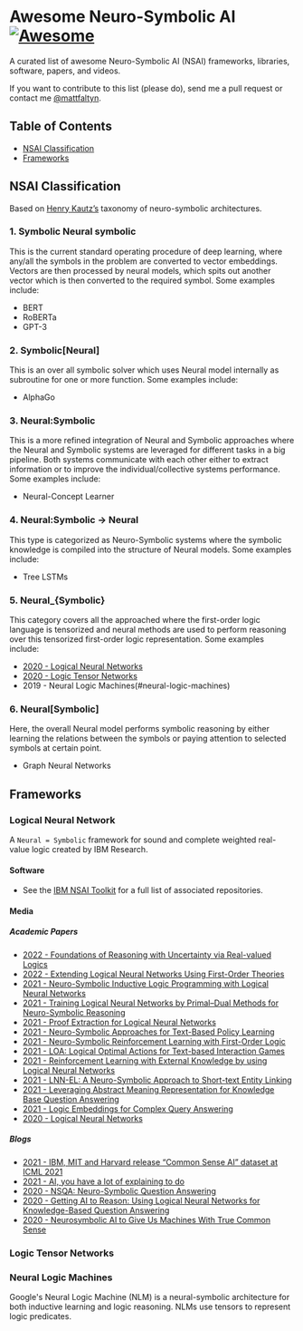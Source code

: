 # Awesome Neuro-Symbolic AI [![Awesome](https://cdn.rawgit.com/sindresorhus/awesome/d7305f38d29fed78fa85652e3a63e154dd8e8829/media/badge.svg)](https://github.com/sindresorhus/awesome)

A curated list of awesome Neuro-Symbolic AI (NSAI) frameworks, libraries, software, papers, and videos.

If you want to contribute to this list (please do), send me a pull request or contact me [@mattfaltyn](https://mattfaltyn.github.io/).

## Table of Contents
- [NSAI Classification](#nsai-classification)
- [Frameworks](#frameworks)

## NSAI Classification
Based on [Henry Kautz’s](https://en.wikipedia.org/wiki/Henry_Kautz) taxonomy of neuro-symbolic architectures. 

### 1. Symbolic Neural symbolic
This is the current standard operating procedure of deep learning, where any/all the symbols in the problem are converted to vector embeddings. Vectors are then processed by neural models, which spits out another vector which is then converted to the required symbol. Some examples include:
- BERT
- RoBERTa
- GPT-3

### 2. Symbolic[Neural]
This is an over all symbolic solver which uses Neural model internally as subroutine for one or more function. Some examples include:
- AlphaGo


### 3. Neural:Symbolic
This is a more refined integration of Neural and Symbolic approaches where the Neural and Symbolic systems are leveraged for different tasks in a big pipeline. Both systems communicate with each other either to extract information or to improve the individual/collective systems performance. Some examples include:
- Neural-Concept Learner

### 4. Neural:Symbolic → Neural
This type is categorized as Neuro-Symbolic systems where the symbolic knowledge is compiled into the structure of Neural models. Some examples include:
- Tree LSTMs

### 5. Neural_{Symbolic}
This category covers all the approached where the first-order logic language is tensorized and neural methods are used to perform reasoning over this tensorized first-order logic representation. Some examples include:
- [2020 - Logical Neural Networks](#logical-neural-network)
- [2020 - Logic Tensor Networks](#logic-tensor-networks)
- 2019 - Neural Logic Machines(#neural-logic-machines)

### 6. Neural[Symbolic]
Here, the overall Neural model performs symbolic reasoning by either learning the relations between the symbols or paying attention to selected symbols at certain point. 
- Graph Neural Networks





## Frameworks 


### Logical Neural Network
A `Neural = Symbolic` framework for sound and complete weighted real-value logic created by IBM Research. 


#### Software
- See the [IBM NSAI Toolkit](https://ibm.github.io/neuro-symbolic-ai/toolkit) for a full list of associated repositories. 


#### Media

##### Academic Papers
- [2022 - Foundations of Reasoning with Uncertainty via Real-valued Logics](https://arxiv.org/abs/2008.02429)
- [2022 - Extending Logical Neural Networks Using First-Order Theories](https://arxiv.org/pdf/2207.02978.pdf)
- [2021 - Neuro-Symbolic Inductive Logic Programming with Logical Neural Networks](https://arxiv.org/abs/2112.03324)
- [2021 - Training Logical Neural Networks by Primal–Dual Methods for Neuro-Symbolic Reasoning](https://ieeexplore.ieee.org/document/9415044)
- [2021 - Proof Extraction for Logical Neural Networks](https://openreview.net/forum?id=Xw3kb6UyA31) 
- [2021 - Neuro-Symbolic Approaches for Text-Based Policy Learning](https://aclanthology.org/2021.emnlp-main.245/)
- [2021 - Neuro-Symbolic Reinforcement Learning with First-Order Logic](https://aclanthology.org/2021.emnlp-main.283/)
- [2021 - LOA: Logical Optimal Actions for Text-based Interaction Games](https://aclanthology.org/2021.acl-demo.27/)
- [2021 - Reinforcement Learning with External Knowledge by using Logical Neural Networks](https://arxiv.org/abs/2103.02363)
- [2021 - LNN-EL: A Neuro-Symbolic Approach to Short-text Entity Linking](https://aclanthology.org/2021.acl-long.64/)
- [2021 - Leveraging Abstract Meaning Representation for Knowledge Base Question Answering](https://aclanthology.org/2021.findings-acl.339/)
- [2021 - Logic Embeddings for Complex Query Answering](https://arxiv.org/abs/2103.00418)
- [2020 - Logical Neural Networks](https://arxiv.org/abs/2006.13155)

##### Blogs
- [2021 - IBM, MIT and Harvard release “Common Sense AI” dataset at ICML 2021](https://research.ibm.com/blog/icml-darpa-agent)
- [2021 - AI, you have a lot of explaining to do](https://research.ibm.com/blog/explaining-commonsense-ai)
- [2020 - NSQA: Neuro-Symbolic Question Answering](https://towardsdatascience.com/nsqa-neuro-symbolic-question-answering-6d14d98e88f3)
- [2020 - Getting AI to Reason: Using Logical Neural Networks for Knowledge-Based Question Answering](https://medium.com/swlh/getting-ai-to-reason-using-logical-neural-networks-for-knowledge-based-question-answering-60456654f5fa)
- [2020 - Neurosymbolic AI to Give Us Machines With True Common Sense](https://medium.com/swlh/neurosymbolic-ai-to-give-us-machines-with-true-common-sense-9c133b78ab13)




### Logic Tensor Networks

### Neural Logic Machines
Google's Neural Logic Machine (NLM) is a neural-symbolic architecture for both inductive learning and logic reasoning. NLMs use tensors to represent logic predicates.
